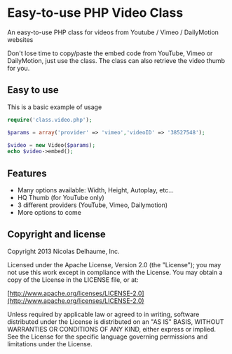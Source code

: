 Easy-to-use PHP Video Class
===========================

An easy-to-use PHP class for videos from Youtube / Vimeo / DailyMotion websites

Don't lose time to copy/paste the embed code from YouTube, Vimeo or DailyMotion, just use the class. 
The class can also retrieve the video thumb for you.



## Easy to use ##
This is a basic example of usage 
```PHP 
require('class.video.php');

$params = array('provider' => 'vimeo','videoID' => '38527548');

$video = new Video($params); 
echo $video->embed();
```


## Features ##
- Many options available: Width, Height, Autoplay, etc...
- HQ Thumb (for YouTube only)
- 3 different providers (YouTube, Vimeo, Dailymotion)
- More options to come




## Copyright and license

Copyright 2013 Nicolas Delhaume, Inc.

Licensed under the Apache License, Version 2.0 (the "License");
you may not use this work except in compliance with the License.
You may obtain a copy of the License in the LICENSE file, or at:

  [http://www.apache.org/licenses/LICENSE-2.0](http://www.apache.org/licenses/LICENSE-2.0)

Unless required by applicable law or agreed to in writing, software
distributed under the License is distributed on an "AS IS" BASIS,
WITHOUT WARRANTIES OR CONDITIONS OF ANY KIND, either express or implied.
See the License for the specific language governing permissions and
limitations under the License.
